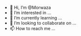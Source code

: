 - 👋 Hi, I’m @Morwaza
- 👀 I’m interested in ...
- 🌱 I’m currently learning ...
- 💞️ I’m looking to collaborate on ...
- 📫 How to reach me ...

<!---
Morwaza/Morwaza is a ✨ special ✨ repository because its `README.md` (this file) appears on your GitHub profile.
You can click the Preview link to take a look at your changes.
---i love in SA 
Am interested in making money online
